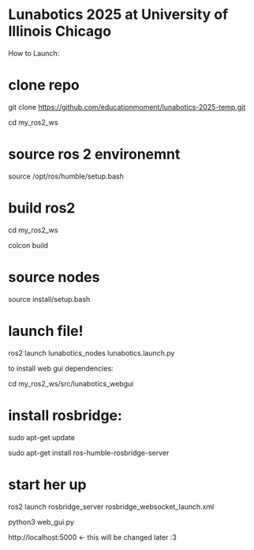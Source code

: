 # Lunabotics 2025 at University of Illinois Chicago

How to Launch:
# clone repo
git clone https://github.com/educationmoment/lunabotics-2025-temp.git

cd my_ros2_ws

# source ros 2 environemnt


source /opt/ros/humble/setup.bash

# build ros2


cd my_ros2_ws


colcon build

# source nodes


source install/setup.bash

# launch file!


ros2 launch lunabotics_nodes lunabotics.launch.py


to install web gui dependencies:

cd my_ros2_ws/src/lunabotics_webgui

# install rosbridge:

sudo apt-get update

sudo apt-get install ros-humble-rosbridge-server

# start her up


ros2 launch rosbridge_server rosbridge_websocket_launch.xml


python3 web_gui.py


http://localhost:5000 <- this will be changed later :3
